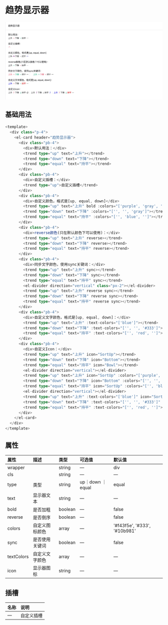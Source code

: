 # 趋势显示器

![trends](../assets/trends.png)

## 基础用法

```typescript
<template>
  <div class="p-4">
    <el-card header="趋势显示器">
      <div class="pb-4">
        <div>默认用法：</div>
        <trend type="up" text="上升"></trend>
        <trend type="down" text="下降"></trend>
        <trend type="equal" text="持平"></trend>
      </div>
      <div class="pb-4">
        <div>自定义插槽：</div>
        <trend type="up">自定义插槽</trend>
      </div>
      <div class="pb-4">
        <div>自定义颜色，格式是[up, equal, down]</div>
        <trend type="up" text="上升" bold :colors="['purple', 'gray', 'blue']"></trend>
        <trend type="down" text="下降" :colors="['', '', 'gray']"></trend>
        <trend type="equal" text="持平" :colors="['', 'blue', '']"></trend>
      </div>
      <div class="pb-4">
        <div>reverse颜色(只在默认颜色下可以使用)：</div>
        <trend type="up" text="上升" reverse></trend>
        <trend type="down" text="下降" reverse></trend>
        <trend type="equal" text="持平" reverse></trend>
      </div>
      <div class="pb-4">
        <div>同步文字颜色，使用sync关键词：</div>
        <trend type="up" text="上升" sync></trend>
        <trend type="down" text="下降" sync></trend>
        <trend type="equal" text="持平" sync></trend>
        <el-divider direction="vertical" class="px-2"></el-divider>
        <trend type="up" text="上升" reverse sync></trend>
        <trend type="down" text="下降" reverse sync></trend>
        <trend type="equal" text="持平" reverse sync></trend>
      </div>
      <div class="pb-4">
        <div>自定义文字颜色，格式是[up, equal, down]：</div>
        <trend type="up" text="上升" :text-colors="['blue']"></trend>
        <trend type="down" text="下降" :text-colors="['', '', '#333']"></trend>
        <trend type="equal" text="持平" :text-colors="['', 'red', '']"></trend>
      </div>
      <div class="pb-4">
        <div>自定义Icon：</div>
        <trend type="up" text="上升" icon="SortUp"></trend>
        <trend type="down" text="下降" icon="Bottom"></trend>
        <trend type="equal" text="持平" icon="Bowl"></trend>
        <el-divider direction="vertical"></el-divider>
        <trend type="up" text="上升" icon="SortUp" :colors="['purple', 'gray', 'blue']"></trend>
        <trend type="down" text="下降" icon="Bottom" :colors="['', '', 'gray']"></trend>
        <trend type="equal" text="持平" icon="SortUp" :colors="['', 'blue', '']"></trend>
        <el-divider direction="vertical"></el-divider>
        <trend type="up" text="上升" :text-colors="['blue']" icon="SortUp"></trend>
        <trend type="down" text="下降" :text-colors="['', '', '#333']" icon="Bottom"></trend>
        <trend type="equal" text="持平" :text-colors="['', 'red', '']"></trend>
      </div>
    </el-card>
  </div>
</template>
```

## 属性

| 属性       | 描述             | 类型    | 可选值 | 默认值 |
| :--------- | :--------------- | :------ | :----- | :----- |
| wrapper      |        | string  | —      |    div    |
| cls |    | string  | —      |    —     |
| type    | 类型 | string | up｜down ｜ equal   | equal  |
| text    | 显示器文本 | string | —      | —   |
| bold    | 是否加粗 | boolean | —      | false  |
| reverse    | 是否倒序 | boolean | —      | false  |
| colors    | 自定义图标颜色 | array | —      | '#f43f5e', '#333', '#10b981'  |
| sync    | 是否使用关键词 | boolean | —      | false  |
| textColors    | 自定义文字颜色 | array | —      |   —  |
| icon    | 显示器图标 | string | —      |  —  |

## 插槽

| 名称 | 说明                                               |
| :----- | :------------------------------------------------- | 
| — | 自定义插槽 | 
